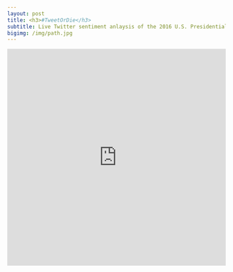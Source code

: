 ```yaml
---
layout: post
title: <h3>#TweetOrDie</h3>
subtitle: Live Twitter sentiment anlaysis of the 2016 U.S. Presidential Candidates
bigimg: /img/path.jpg
---
```


<iframe id="Schwastey" src="http://52.38.152.177:3838/Campaign/" style="border: none; width: 100%; height: 500px" frameborder="0"></iframe>
